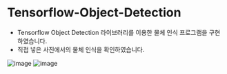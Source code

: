 # Tensorflow-Object-Detection

- Tensorflow Object Detection 라이브러리를 이용한 물체 인식 프로그램을 구현하였습니다.
- 직접 넣은 사진에서의 물체 인식을 확인하였습니다.

![image](https://github.com/user-attachments/assets/33814ef7-b34c-45e2-8cd2-9bba15c725fd)
![image](https://github.com/user-attachments/assets/2f8992cc-5805-480a-a60f-50481e261a93)
